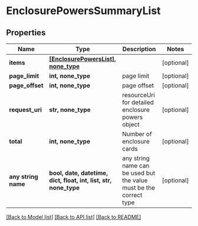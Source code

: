 # EnclosurePowersSummaryList


## Properties
Name | Type | Description | Notes
------------ | ------------- | ------------- | -------------
**items** | [**[EnclosurePowersList], none_type**](EnclosurePowersList.md) |  | [optional] 
**page_limit** | **int, none_type** | page limit | [optional] 
**page_offset** | **int, none_type** | page offset | [optional] 
**request_uri** | **str, none_type** | resourceUri for detailed enclosure powers object | [optional] 
**total** | **int, none_type** | Number of enclosure cards | [optional] 
**any string name** | **bool, date, datetime, dict, float, int, list, str, none_type** | any string name can be used but the value must be the correct type | [optional]

[[Back to Model list]](../README.md#documentation-for-models) [[Back to API list]](../README.md#documentation-for-api-endpoints) [[Back to README]](../README.md)


